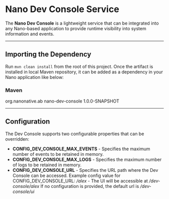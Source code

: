 # Nano Dev Console Service

The **Nano Dev Console** is a lightweight service that can be integrated into any Nano-based application to provide runtime visibility into system information and events.

---

## Importing the Dependency

Run `mvn clean install` from the root of this project. Once the artifact is installed in local Maven repository, it can be added as a dependency in your Nano application like below:
### Maven
<dependency>
    <groupId>org.nanonative.ab</groupId>
    <artifactId>nano-dev-console</artifactId>
    <version>1.0.0-SNAPSHOT</version>
</dependency>

---

## Configuration

The Dev Console supports two configurable properties that can be overridden:

- **CONFIG_DEV_CONSOLE_MAX_EVENTS** - Specifies the maximum number of events to be retained in memory.
- **CONFIG_DEV_CONSOLE_MAX_LOGS** - Specifies the maximum number of logs to be retained in memory.
- **CONFIG_DEV_CONSOLE_URL** - Specifies the URL path where the Dev Console can be accessed. 
Example config value for CONFIG_DEV_CONSOLE_URL: */alex* - The UI will be accessible at */dev-console/alex*
If no configuration is provided, the default url is */dev-console/ui*
